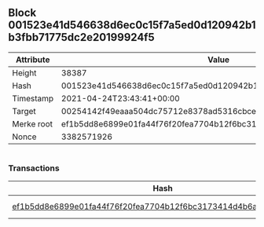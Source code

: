 ## Block 001523e41d546638d6ec0c15f7a5ed0d120942b1b3fbb71775dc2e20199924f5

Attribute | Value
--- | ---
Height | 38387
Hash | 001523e41d546638d6ec0c15f7a5ed0d120942b1b3fbb71775dc2e20199924f5
Timestamp | 2021-04-24T23:43:41+00:00
Target | 00254142f49eaaa504dc75712e8378ad5316cbcead634704b3734b6271167cc4
Merke root | ef1b5dd8e6899e01fa44f76f20fea7704b12f6bc3173414d4b6aee45626fed6a
Nonce | 3382571926

```

```

### Transactions

Hash | Amount
--- | ---
[ef1b5dd8e6899e01fa44f76f20fea7704b12f6bc3173414d4b6aee45626fed6a](ef1b5dd8e6899e01fa44f76f20fea7704b12f6bc3173414d4b6aee45626fed6a.md) | 10.00000000 SKEPTI 
